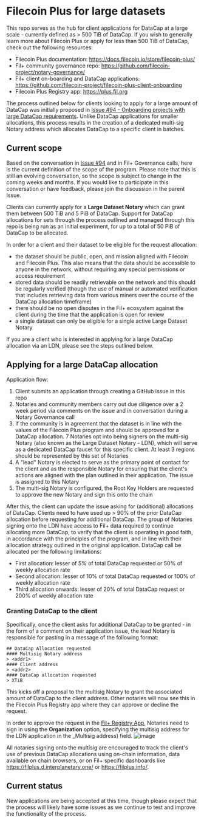 # Filecoin Plus for large datasets

This repo serves as the hub for client applications for DataCap at a large scale - currently defined as > 500 TiB of DataCap. If you wish to generally learn more about Filecoin Plus or apply for less than 500 TiB of DataCap, check out the following resources: 

- Filecoin Plus documentation: https://docs.filecoin.io/store/filecoin-plus/
- Fil+ community governance repo: https://github.com/filecoin-project/notary-governance/
- Fil+ client on-boarding and DataCap applications: https://github.com/filecoin-project/filecoin-plus-client-onboarding
- Filecoin Plus Registry app: https://plus.fil.org

The process outlined below for clients looking to apply for a large amount of DataCap was initially proposed in [Issue #94 - Onboarding projects with large DataCap requirements](https://github.com/filecoin-project/notary-governance/issues/94). Unlike DataCap applications for smaller allocations, this process results in the creation of a dedicated multi-sig Notary address which allocates DataCap to a specific client in batches. 

## Current scope

Based on the conversation in [Issue #94](https://github.com/filecoin-project/notary-governance/issues/94) and in Fil+ Governance calls, here is the current definition of the scope of the program. Please note that this is still an evolving conversation, so the scope is subject to change in the coming weeks and months. If you would like to participate in this conversation or have feedback, please join the discussion in the parent Issue. 

Clients can currently apply for a **Large Dataset Notary** which can grant them between 500 TiB and 5 PiB of DataCap. Support for DataCap allocations for 
sets through the process outlined and managed through this repo is being run as an initial experiment, for up to a total of 50 PiB of DataCap to be allocated. 

In order for a client and their dataset to be eligible for the request allocation: 

- the dataset should be public, open, and mission aligned with Filecoin and Filecoin Plus. This also means that the data should be accessible to anyone in the network, without requiring any special permissions or access requirement
- stored data should be readily retrievable on the network and this should be regularly verified (though the use of manual or automated verification that includes retrieving data from various miners over the course of the DataCap allocation timeframe)
- there should be no open disputes in the Fil+ ecosystem against the client during the time that the application is open for review
- a single dataset can only be eligible for a single active Large Dataset Notary 

If you are a client who is interested in applying for a large DataCap allocation via an LDN, please see the steps outlined below.

## Applying for a large DataCap allocation

Application flow: 

1. Client submits an application through creating a GitHub issue in this repo
1. Notaries and community members carry out due diligence over a 2 week period via comments on the issue and in conversation during a Notary Governance call
1. If the community is in agreement that the dataset is in line with the values of the Filecoin Plus program and should be approved for a DataCap allocation. 7 Notaries opt into being signers on the multi-sig Notary (also known as the Large Dataset Notary - LDN), which will serve as a dedicated DataCap faucet for this specific client. At least 3 regions should be represented by this set of Notaries
1. A "lead" Notary is elected to serve as the primary point of contact for the client and as the responsible Notary for ensuring that the client's actions are aligned with the plan outlined in their application. The issue is assigned to this Notary
1. The multi-sig Notary is configured, the Root Key Holders are requested to approve the new Notary and sign this onto the chain 

After this, the client can update the issue asking for (additional) allocations of DataCap. Clients need to have used up > 90% of the prior DataCap allocation before requesting for additional DataCap. The group of Notaries signing onto the LDN have access to Fil+ data required to continue allocating more DataCap, to verify that the client is operating in good faith, in accordance with the principles of the program, and in line with their allocation strategy outlined in the original application. DataCap call be allocated per the following limitations:

- First allocation: lesser of 5% of total DataCap requested or 50% of weekly allocation rate
- Second allocation: lesser of 10% of total DataCap requested or 100% of weekly allocation rate
- Third allocation onwards: lesser of 20% of total DataCap request or 200% of weekly allocation rate

### Granting DataCap to the client
Specifically, once the client asks for additional DataCap to be granted - in the form of a comment on their application issue, the lead Notary is responsible for pasting in a message of the following format:

```
## DataCap Allocation requested
#### Multisig Notary address
> <addr1>
#### Client address
> <addr2>
#### DataCap allocation requested
> XTiB
```

This kicks off a proposal to the multisig Notary to grant the associated amount of DataCap to the <addr2> client address. Other notaries will now see this in the Filecoin Plus Registry app where they can approve or decline the request. 
  
In order to approve the request in the [Fil+ Registry App](https://plus.fil.org/), Notaries need to sign in using the **Organization** option, specifying the multisig address for the LDN application in the _Multisig address) field. ![image](https://user-images.githubusercontent.com/2343218/128241146-75080e52-260b-4831-86be-b9a72ad7188f.png)

  
All notaries signing onto the multisig are encouraged to track the client's use of previous DataCap allocations using on-chain information, data available on chain browsers, or on Fil+ specific dashboards like https://filplus.d.interplanetary.one/ or https://filplus.info/.
  
## Current status

New applications are being accepted at this time, though please expect that the process will likely have some issues as we continue to test and improve the functionality of the process.
